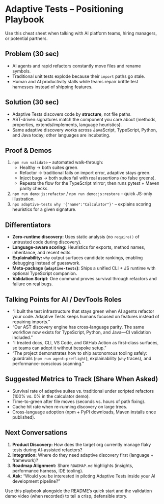 # Adaptive Tests – Positioning Playbook

Use this cheat sheet when talking with AI platform teams, hiring managers, or potential partners.

## Problem (30 sec)

- AI agents and rapid refactors constantly move files and rename symbols.
- Traditional unit tests explode because their `import` paths go stale.
- Human and AI productivity stalls while teams repair brittle test harnesses instead of shipping features.

## Solution (30 sec)

- Adaptive Tests discovers code by **structure**, not file paths.
- AST-driven signatures match the component you care about (methods, properties, extends/implements, language heuristics).
- Same adaptive discovery works across JavaScript, TypeScript, Python, and Java today; other languages are incubating.

## Proof & Demos

1. `npm run validate` – automated walk-through:
   - Healthy → both suites green.
   - Refactor → traditional fails on import error, adaptive stays green.
   - Inject bugs → both suites fail with real assertions (no false greens).
   - Repeats the flow for the TypeScript mirror; then runs pytest + Maven parity checks.
2. `npm run demo:js:refactor` / `npm run demo:js:restore` – quick JS-only illustration.
3. `npx adaptive-tests why '{"name":"Calculator"}'` – explains scoring heuristics for a given signature.

## Differentiators

- **Zero-runtime discovery:** Uses static analysis (no `require()` of untrusted code during discovery).
- **Language-aware scoring:** Heuristics for exports, method names, inheritance, and recent edits.
- **Explainability:** `why` output surfaces candidate rankings, enabling debugging instead of guesswork.
- **Meta-package (`adaptive-tests`):** Ships a unified CLI + JS runtime with optional TypeScript companion.
- **Validation Script:** One command proves survival through refactors and failure on real bugs.

## Talking Points for AI / DevTools Roles

- “I built the test infrastructure that stays green when AI agents refactor your code. Adaptive Tests keeps humans focused on features instead of repairing imports.”
- “Our AST discovery engine has cross-language parity. The same workflow now exists for TypeScript, Python, and Java—CI validation included.”
- “I treated docs, CLI, VS Code, and GitHub Action as first-class surfaces, so teams can adopt it without bespoke setup.”
- “The project demonstrates how to ship autonomous tooling safely: guardrails (`npm run agent:preflight`), explainability (`why` traces), and performance-conscious scanning.”

## Suggested Metrics to Track (Share When Asked)

- Survival rate of adaptive suites vs. traditional under scripted refactors (100% vs. 0% in the calculator demo).
- Time-to-green after file moves (seconds vs. hours of path fixing).
- Cache hit rate when re-running discovery on large trees.
- Cross-language adoption (npm + PyPI downloads, Maven installs once published).

## Next Conversations

1. **Product Discovery:** How does the target org currently manage flaky tests during AI-assisted refactors?
2. **Integration:** Where do they need adaptive discovery first (language + framework)?
3. **Roadmap Alignment:** Share `ROADMAP.md` highlights (insights, performance harness, IDE tooling).
4. **Ask:** “Would you be interested in piloting Adaptive Tests inside your AI development pipeline?”

Use this playbook alongside the README’s quick start and the validation demo video (when recorded) to tell a crisp, defensible story.
